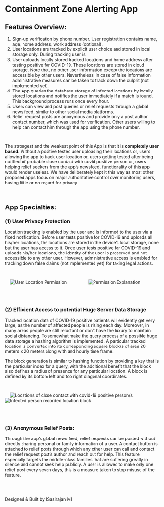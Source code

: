 # Containment Zone Alerting App

## Features Overview:
1)	Sign-up verification by phone number. User registration contains name, age, home address, work address (optional).
2)	User locations are tracked by explicit user choice and stored in local storage only. During tracking user is 
3)	User uploads locally stored tracked locations and home address after testing positive for COVID-19. These locations are stored in cloud storage. Note that, no other user information except the locations are accessible by other users. Nevertheless, in case of false information administrative measures can be taken to track down the culprit (not implemented yet).
4)	The App queries the database storage of infected locations by locally stored locations and notifies the user immediately if a match is found. This background process runs once every hour.
5)	Users can view and post queries or relief requests through a global news feed, similar to other social media platforms.
6)	Relief request posts are anonymous and provide only a post author contact number, which was used for verification. Other users willing to help can contact him through the app using the phone number.

<br>

The strongest and the weakest point of this App is that it is <b>completely user based</b>. Without a positive tested user uploading their locations or, users allowing the app to track user location or, users  getting tested after being notified of probable close contact with covid positive person or, users helping relief seekers from the app’s newsfeed, functionality of this app would render useless. We have deliberately kept it this way as most other proposed apps focus on major authoritative control over monitoring users, having little or no regard for privacy.

<br>

## App Specialties:

### (1)	User Privacy Protection

Location tracking is enabled by the user and is informed to the user via a fixed notification. Before user tests positive for COVID-19 and uploads all his/her locations, the locations are stored in the device’s local storage, none but the user has access to it. Once user tests positive for COVID-19 and uploads his/her locations, the identity of the user is preserved and not accessible to any other user. However, administrative access is enabled for tracking down false claims (not implemented yet) for taking legal actions.

<br>

&nbsp;&nbsp;&nbsp;&nbsp;![User Location Permission](https://github.com/sazi06/Contaminant-zone-alerting-application/blob/main/screenshots/permission.jpg) &nbsp;&nbsp;&nbsp;&nbsp;&nbsp;&nbsp;&nbsp;&nbsp;&nbsp;&nbsp;&nbsp;&nbsp;&nbsp;&nbsp;&nbsp;&nbsp; ![Permission Explanation](https://github.com/sazi06/Containant-zone-alerting-application/blob/main/screenshots/permission-explanation.png)

<br>
<br>

### (2)	Efficient Access to potential Huge Server Data Storage

Tracked location data of COVID-19 positive patients will evidently get very large, as the number of affected people is rising each day. Moreover, in many areas people are still reluctant or don’t have the luxury to maintain social distancing. To somewhat make the query process of a possible huge data storage a hashing algorithm is implemented. A particular tracked location is converted into its corresponding square block/s of area 20 meters x 20 meters along with and hourly time frame. 

The block generation is similar to hashing function by providing a key that is the particular index for a query, with the additional benefit that the block also defines a radius of presence for any particular location. A block is defined by its bottom left and top right diagonal coordinates.

<br>

&nbsp;&nbsp;&nbsp;&nbsp;![Locations of close contact with covid-19 positive person/s](https://github.com/sazi06/Contaminant-zone-alerting-application/blob/main/screenshots/infected-locations.png) &nbsp;&nbsp;&nbsp;&nbsp;&nbsp;&nbsp;&nbsp;&nbsp;&nbsp;&nbsp;&nbsp;&nbsp;&nbsp;&nbsp;&nbsp;&nbsp; ![Infected person recorded location block](https://github.com/sazi06/Containant-zone-alerting-application/blob/main/screenshots/map-boxed-area.png)

<br>
<br>

### (3)	Anonymous Relief Posts:

Through the app’s global news feed, relief requests can be posted without directly sharing personal or family information of a user. A contact button is attached to relief posts through which any other user can call and contact the relief request post’s author and reach out for help. This feature especially targets the middle-class families that are suffering greatly in silence and cannot seek help publicly. A user is allowed to make only one relief post every seven days, this is a measure taken to stop misuse of the feature. 

<br>
<br>

Designed & Built by [Sasirajan M]
